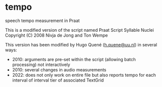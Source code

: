 # tempo
speech tempo measurement in Praat

This is a modified version of the script named Praat Script Syllable Nuclei 
Copyright (C) 2008  Nivja de Jong and Ton Wempe

This version has been modified by Hugo Quené (h.quene@uu.nl) in several ways:
- 2010: arguments are pre-set within the script (allowing batch processing) not interactively
- 2010: several changes in audio measurements
- 2022: does not only work on entire file but also reports tempo for each interval of interval tier of associated TextGrid
